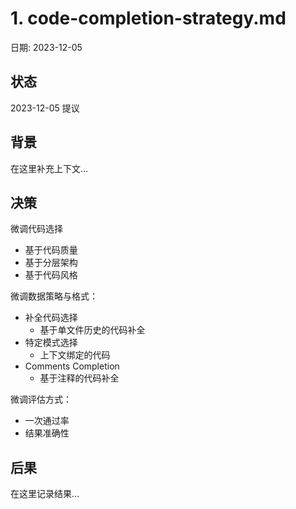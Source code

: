 # 1. code-completion-strategy.md

日期: 2023-12-05

## 状态

2023-12-05 提议

## 背景

在这里补充上下文...

## 决策

微调代码选择

- 基于代码质量
- 基于分层架构
- 基于代码风格

微调数据策略与格式：

- 补全代码选择
    - 基于单文件历史的代码补全
- 特定模式选择
    - 上下文绑定的代码
- Comments Completion
    - 基于注释的代码补全

微调评估方式：

- 一次通过率
- 结果准确性

## 后果

在这里记录结果...
